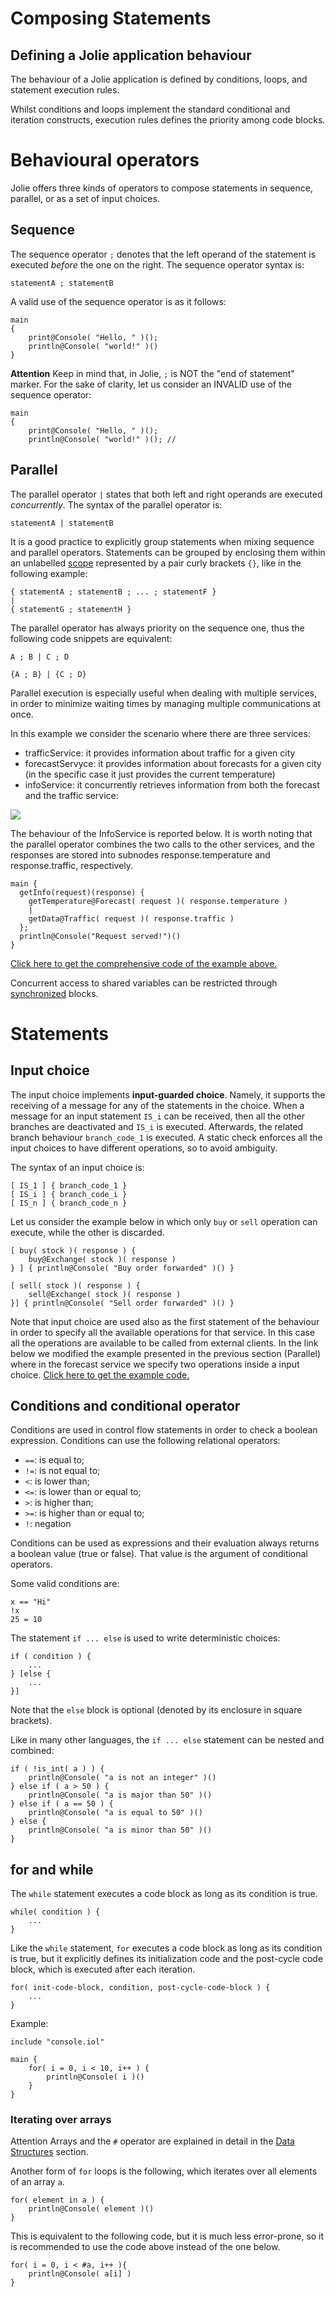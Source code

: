 # Composing Statements

## Defining a Jolie application behaviour

The behaviour of a Jolie application is defined by conditions, loops, and statement execution rules.

Whilst conditions and loops implement the standard conditional and iteration constructs, execution rules defines the priority among code blocks.

# Behavioural operators

Jolie offers three kinds of operators to compose statements in sequence, parallel, or as a set of input choices.

## Sequence

The sequence operator `;` denotes that the left operand of the statement is executed _before_ the one on the right. The sequence operator syntax is:

```text
statementA ; statementB
```

A valid use of the sequence operator is as it follows:

```text
main
{
    print@Console( "Hello, " )();
    println@Console( "world!" )()
}
```

**Attention**
Keep in mind that, in Jolie, `;` is NOT the "end of statement" marker. For the sake of clarity, let us consider an INVALID use of the sequence operator:

```text
main
{
    print@Console( "Hello, " )();
    println@Console( "world!" )(); //
```

## Parallel

The parallel operator `|` states that both left and right operands are executed _concurrently_. The syntax of the parallel operator is:

```text
statementA | statementB
```

It is a good practice to explicitly group statements when mixing sequence and parallel operators. Statements can be grouped by enclosing them within an unlabelled [scope](https://jolielang.gitbook.io/docs/fault-handling/basics) represented by a pair curly brackets `{}`, like in the following example:

```text
{ statementA ; statementB ; ... ; statementF }
|
{ statementG ; statementH }
```

The parallel operator has always priority on the sequence one, thus the following code snippets are equivalent:

```text
A ; B | C ; D
```

```text
{A ; B} | {C ; D}
```

Parallel execution is especially useful when dealing with multiple services, in order to minimize waiting times by managing multiple communications at once.

In this example we consider the scenario where there are three services: 
- trafficService: it provides information about traffic for a given city
- forecastServyce: it provides information about forecasts for a given city (in the specific case it just provides the current temperature)
- infoService: it concurrently retrieves information from both the forecast and the  traffic service:

![](../.gitbook/assets/arch_parallel_example.png)

The behaviour of the InfoService is reported below. It is worth noting that the parallel operator combines the two calls to the other services, and the responses are stored into subnodes response.temperature and response.traffic, respectively.

```text
main {
  getInfo(request)(response) {
    getTemperature@Forecast( request )( response.temperature )
    |
    getData@Traffic( request )( response.traffic )
  };
  println@Console("Request served!")()
}
```

[Click here to get the comprehensive code of the example above.](https://github.com/jolie/examples/tree/master/02_basics/3_parallel)

Concurrent access to shared variables can be restricted through [synchronized](https://jolielang.gitbook.io/docs/basics/processes) blocks.

# Statements

## Input choice

The input choice implements **input-guarded choice**. Namely, it supports the receiving of a message for any of the statements in the choice. When a message for an input statement `IS_i` can be received, then all the other branches are deactivated and `IS_i` is executed. Afterwards, the related branch behaviour `branch_code_1` is executed. A static check enforces all the input choices to have different operations, so to avoid ambiguity.

The syntax of an input choice is:

```text
[ IS_1 ] { branch_code_1 }
[ IS_i ] { branch_code_i }
[ IS_n ] { branch_code_n }
```

Let us consider the example below in which only `buy` or `sell` operation can execute, while the other is discarded.

```text
[ buy( stock )( response ) {
    buy@Exchange( stock )( response )
} ] { println@Console( "Buy order forwarded" )() }

[ sell( stock )( response ) {
    sell@Exchange( stock )( response )
}] { println@Console( "Sell order forwarded" )() }
```

Note that input choice are used also as the first statement of the behaviour in order to specify all the available operations for that service. In this case all the operations are available to be called from external clients.
In the link below we modified the example presented in the previous section (Parallel) where in the forecast service we specify two operations inside a input choice.
[Click here to get the example code.](https://github.com/jolie/examples/tree/master/02_basics/2_input_choice)

## Conditions and conditional operator

Conditions are used in control flow statements in order to check a boolean expression. Conditions can use the following relational operators:

* `==`: is equal to;
* `!=`: is not equal to;
* `<`: is lower than;
* `<=`: is lower than or equal to;
* `>`: is higher than;
* `>=`: is higher than or equal to;
* `!`: negation

Conditions can be used as expressions and their evaluation always returns a boolean value \(true or false\). That value is the argument of conditional operators.

Some valid conditions are:

```text
x == "Hi"
!x
25 = 10
```

The statement `if ... else` is used to write deterministic choices:

```text
if ( condition ) {
    ...
} [else {
    ...
}]
```

Note that the `else` block is optional \(denoted by its enclosure in square brackets\).

Like in many other languages, the `if ... else` statement can be nested and combined:

```text
if ( !is_int( a ) ) {
    println@Console( "a is not an integer" )()
} else if ( a > 50 ) {
    println@Console( "a is major than 50" )()
} else if ( a == 50 ) {
    println@Console( "a is equal to 50" )()
} else {
    println@Console( "a is minor than 50" )()
}
```

## for and while

The `while` statement executes a code block as long as its condition is true.

```text
while( condition ) {
    ...
}
```

Like the `while` statement, `for` executes a code block as long as its condition is true, but it explicitly defines its initialization code and the post-cycle code block, which is executed after each iteration.

```text
for( init-code-block, condition, post-cycle-code-block ) {
    ...
}
```

Example:

```text
include "console.iol"

main {
    for( i = 0, i < 10, i++ ) {
        println@Console( i )()
    }
}
```

### Iterating over arrays

Attention Arrays and the `#` operator are explained in detail in the [Data Structures](https://jolielang.gitbook.io/docs/basics/data_structures) section.

Another form of `for` loops is the following, which iterates over all elements of an array `a`.

```text
for( element in a ) {
    println@Console( element )()
}
```

This is equivalent to the following code, but it is much less error-prone, so it is recommended to use the code above instead of the one below.

```text
for( i = 0, i < #a, i++ ){
    println@Console( a[i] )
}
```

